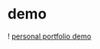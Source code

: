 # demo
! [personal portfolio demo](https://github.com/jzdagong/demo/blob/main/Portfolio%20Template.png)
